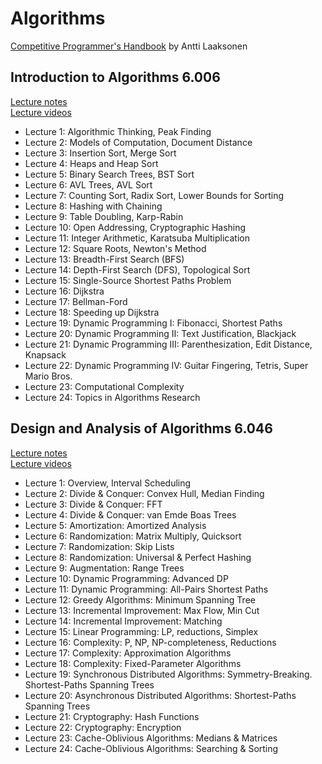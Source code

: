 # Algorithms

[Competitive Programmer's Handbook](https://cses.fi/book/book.pdf) by Antti Laaksonen

## Introduction to Algorithms 6.006

[Lecture notes](https://ocw.mit.edu/courses/electrical-engineering-and-computer-science/6-006-introduction-to-algorithms-fall-2011/lecture-notes/)</br>
[Lecture videos](https://ocw.mit.edu/courses/6-006-introduction-to-algorithms-fall-2011/video_galleries/lecture-videos/)

* Lecture 1: Algorithmic Thinking, Peak Finding
* Lecture 2: Models of Computation, Document Distance
* Lecture 3: Insertion Sort, Merge Sort
* Lecture 4: Heaps and Heap Sort
* Lecture 5: Binary Search Trees, BST Sort
* Lecture 6: AVL Trees, AVL Sort
* Lecture 7: Counting Sort, Radix Sort, Lower Bounds for Sorting
* Lecture 8: Hashing with Chaining
* Lecture 9: Table Doubling, Karp-Rabin
* Lecture 10: Open Addressing, Cryptographic Hashing
* Lecture 11: Integer Arithmetic, Karatsuba Multiplication
* Lecture 12: Square Roots, Newton's Method
* Lecture 13: Breadth-First Search (BFS)
* Lecture 14: Depth-First Search (DFS), Topological Sort
* Lecture 15: Single-Source Shortest Paths Problem
* Lecture 16: Dijkstra
* Lecture 17: Bellman-Ford
* Lecture 18: Speeding up Dijkstra
* Lecture 19: Dynamic Programming I: Fibonacci, Shortest Paths
* Lecture 20: Dynamic Programming II: Text Justification, Blackjack
* Lecture 21: Dynamic Programming III: Parenthesization, Edit Distance, Knapsack
* Lecture 22: Dynamic Programming IV: Guitar Fingering, Tetris, Super Mario Bros.
* Lecture 23: Computational Complexity
* Lecture 24: Topics in Algorithms Research

## Design and Analysis of Algorithms 6.046

[Lecture notes](https://ocw.mit.edu/courses/electrical-engineering-and-computer-science/6-046j-design-and-analysis-of-algorithms-spring-2015/lecture-notes/)</br>
[Lecture videos](https://ocw.mit.edu/courses/electrical-engineering-and-computer-science/6-046j-design-and-analysis-of-algorithms-spring-2015/lecture-videos/)

* Lecture 1: Overview, Interval Scheduling
* Lecture 2: Divide & Conquer: Convex Hull, Median Finding
* Lecture 3: Divide & Conquer: FFT
* Lecture 4: Divide & Conquer: van Emde Boas Trees
* Lecture 5: Amortization: Amortized Analysis
* Lecture 6: Randomization: Matrix Multiply, Quicksort
* Lecture 7: Randomization: Skip Lists
* Lecture 8: Randomization: Universal & Perfect Hashing
* Lecture 9: Augmentation: Range Trees
* Lecture 10: Dynamic Programming: Advanced DP
* Lecture 11: Dynamic Programming: All-Pairs Shortest Paths
* Lecture 12: Greedy Algorithms: Minimum Spanning Tree
* Lecture 13: Incremental Improvement: Max Flow, Min Cut
* Lecture 14: Incremental Improvement: Matching
* Lecture 15: Linear Programming: LP, reductions, Simplex
* Lecture 16: Complexity: P, NP, NP-completeness, Reductions
* Lecture 17: Complexity: Approximation Algorithms
* Lecture 18: Complexity: Fixed-Parameter Algorithms
* Lecture 19: Synchronous Distributed Algorithms: Symmetry-Breaking. Shortest-Paths Spanning Trees
* Lecture 20: Asynchronous Distributed Algorithms: Shortest-Paths Spanning Trees
* Lecture 21: Cryptography: Hash Functions
* Lecture 22: Cryptography: Encryption
* Lecture 23: Cache-Oblivious Algorithms: Medians & Matrices
* Lecture 24: Cache-Oblivious Algorithms: Searching & Sorting
